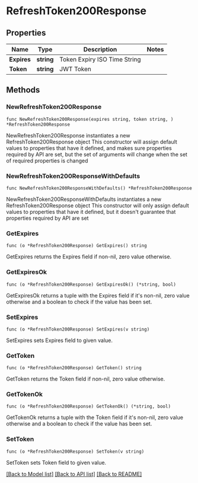 # RefreshToken200Response

## Properties

Name | Type | Description | Notes
------------ | ------------- | ------------- | -------------
**Expires** | **string** | Token Expiry ISO Time String | 
**Token** | **string** | JWT Token | 

## Methods

### NewRefreshToken200Response

`func NewRefreshToken200Response(expires string, token string, ) *RefreshToken200Response`

NewRefreshToken200Response instantiates a new RefreshToken200Response object
This constructor will assign default values to properties that have it defined,
and makes sure properties required by API are set, but the set of arguments
will change when the set of required properties is changed

### NewRefreshToken200ResponseWithDefaults

`func NewRefreshToken200ResponseWithDefaults() *RefreshToken200Response`

NewRefreshToken200ResponseWithDefaults instantiates a new RefreshToken200Response object
This constructor will only assign default values to properties that have it defined,
but it doesn't guarantee that properties required by API are set

### GetExpires

`func (o *RefreshToken200Response) GetExpires() string`

GetExpires returns the Expires field if non-nil, zero value otherwise.

### GetExpiresOk

`func (o *RefreshToken200Response) GetExpiresOk() (*string, bool)`

GetExpiresOk returns a tuple with the Expires field if it's non-nil, zero value otherwise
and a boolean to check if the value has been set.

### SetExpires

`func (o *RefreshToken200Response) SetExpires(v string)`

SetExpires sets Expires field to given value.


### GetToken

`func (o *RefreshToken200Response) GetToken() string`

GetToken returns the Token field if non-nil, zero value otherwise.

### GetTokenOk

`func (o *RefreshToken200Response) GetTokenOk() (*string, bool)`

GetTokenOk returns a tuple with the Token field if it's non-nil, zero value otherwise
and a boolean to check if the value has been set.

### SetToken

`func (o *RefreshToken200Response) SetToken(v string)`

SetToken sets Token field to given value.



[[Back to Model list]](../README.md#documentation-for-models) [[Back to API list]](../README.md#documentation-for-api-endpoints) [[Back to README]](../README.md)


